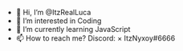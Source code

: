 - 👋 Hi, I’m @ItzRealLuca
- 👀 I’m interested in Coding
- 🌱 I’m currently learning JavaScript
- 📫 How to reach me? Discord: × ItzNyxoy#6666

<!---
ItzRealLuca/ItzRealLuca is a ✨ special ✨ repository because its `README.md` (this file) appears on your GitHub profile.
You can click the Preview link to take a look at your changes.
--->

